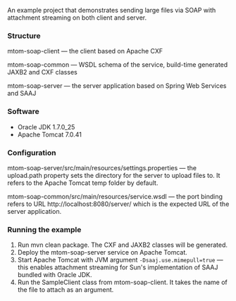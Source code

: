 An example project that demonstrates sending large files via SOAP with attachment streaming on both client and server.

### Structure

mtom-soap-client — the client based on Apache CXF

mtom-soap-common — WSDL schema of the service, build-time generated JAXB2 and CXF classes

mtom-soap-server — the server application based on Spring Web Services and SAAJ

### Software

* Oracle JDK 1.7.0_25
* Apache Tomcat 7.0.41

### Configuration

mtom-soap-server/src/main/resources/settings.properties — the upload.path property sets the directory for the server to upload files to. It refers to the Apache Tomcat temp folder by default.

mtom-soap-common/src/main/resources/service.wsdl — the port binding refers to URL http://localhost:8080/server/ which is the expected URL of the server application.

### Running the example

1. Run mvn clean package. The CXF and JAXB2 classes will be generated.
2. Deploy the mtom-soap-server service on Apache Tomcat.
3. Start Apache Tomcat with JVM argument `-Dsaaj.use.mimepull=true` — this enables attachment streaming for Sun's implementation of SAAJ bundled with Oracle JDK.
4. Run the SampleClient class from mtom-soap-client. It takes the name of the file to attach as an argument.

